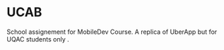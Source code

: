 # UCAB

School assignement for MobileDev Course.
A replica of UberApp but for UQAC students only .


